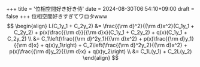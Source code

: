 +++
title = '位相空間好き好き侍'
date = 2024-08-30T06:54:10+09:00
draft = false
+++
位相空間好きすぎてワロタwww
$$
    \begin{align}
        L(C_1y_1 + C_2y_2)
        &= \frac{{\rm d}^2}{{\rm d}x^2}(C_1y_1 + C_2y_2) + p(x)\frac{{\rm d}}{{\rm d}x}(C_1y_1 + C_2y_2) + q(x)(C_1y_1 + C_2y_2) \\
        &= C_1\left(\frac{{\rm d}^2y_1}{{\rm d}x^2} + p(x)\frac{{\rm d}y_1}{{\rm d}x} + q(x)y_1\right) + C_2\left(\frac{{\rm d}^2y_2}{{\rm d}x^2} + p(x)\frac{{\rm d}y_2}{{\rm d}x} + q(x)y_2\right) \\
        &= C_1L(y_1) + C_2L(y_2)
    \end{align}
$$
